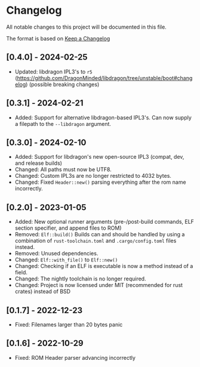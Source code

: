 # Changelog

All notable changes to this project will be documented in this file.

The format is based on [Keep a Changelog](https://keepachangelog.com/en/1.0.0/)

## [0.4.0] - 2024-02-25
- Updated: libdragon IPL3's to `r5` (https://github.com/DragonMinded/libdragon/tree/unstable/boot#changelog) (possible breaking changes)

## [0.3.1] - 2024-02-21
- Added: Support for alternative libdragon-based IPL3's. Can now supply a filepath to the `--libdragon` argument.

## [0.3.0] - 2024-02-10
- Added: Support for libdragon's new open-source IPL3 (compat, dev, and release builds)
- Changed: All paths must now be UTF8.
- Changed: Custom IPL3s are no longer restricted to 4032 bytes.
- Changed: Fixed `Header::new()` parsing everything after the rom name incorrectly.

## [0.2.0] - 2023-01-05
- Added: New optional runner arguments (pre-/post-build commands, ELF section specifier, and append files to ROM)
- Removed: `Elf::build()` Builds can and should be handled by using a combination of `rust-toolchain.toml` and `.cargo/config.toml` files instead.
- Removed: Unused dependencies.
- Changed: `Elf::with_file()` to `Elf::new()`
- Changed: Checking if an ELF is executable is now a method instead of a field.
- Changed: The nightly toolchain is no longer required.
- Changed: Project is now licensed under MIT (recommended for rust crates) instead of BSD

## [0.1.7] - 2022-12-23
- Fixed: Filenames larger than 20 bytes panic

## [0.1.6] - 2022-10-29
- Fixed: ROM Header parser advancing incorrectly
